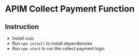 # APIM Collect Payment Function

## Instruction

- Install `node`
- Run `npm install` to install dependencies
- Run `npm start` to run the collect payment logic
